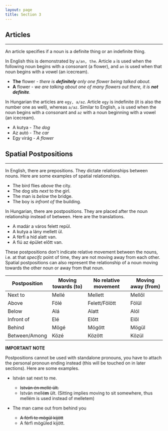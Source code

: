 ```yaml
---
layout: page
title: Section 3
---
```


## Articles
---

An article specifies if a noun is a definite thing or an indefinite thing.

In English this is demonstrated by `a/an, the`. Article `a` is used when the following noun begins with a consonant (a flower),
and `an` is used when that noun begins with a vowel (an icecream).

* **The** flower - *there is **definitely** only one flower being talked about.*
* **A** flower - *we are talking about one of many flowers out there, it is **not definite**.*

In Hungarian the articles are `egy, a/az`. Article `egy` is indefinite (it is also the number one as well), whereas `a/az`.
Similar to English, `a` is used when the noun begins with a consonant and `az` with a noun beginning with a vowel (an icecream).

* A kutya - *The dog*
* Az autó - *The car*
* Egy virág - *A flower*

## Spatial Postpositions
---

In English, there are prepositions. They dictate relationships between nouns. Here are some examples of spatial relationships.

* The bird flies *above* the city.
* The dog sits *next* to the girl.
* The man is *below* the bridge.
* The boy is *infront of* the building.

In Hungarian, there are postpositions. They are placed after the noun relationship instead of between. Here are the translations.

* A madár a város felett repül.
* A kutya a lány mellett ül.
* A férfi a híd alatt van.
* A fiú az épület előtt van.

These postpositions don't indicate relative movement between the nouns, i.e. at that *specifc* point of time, they are not moving away from each other. Spatial postpositions can also represent the relationship of a noun moving towards the other noun or away from that noun.

| Postposition  | Moving towards (to) | No relative movement | Moving away (from) |
|---------------|---------------------|----------------------|--------------------|
| Next to       | Mellé               | Mellett              | Mellől             |
| Above         | Fölé                | Felett/Fölött        | Fölül              |
| Below         | Alá                 | Alatt                | Alól               |
| Infront of    | Elé                 | Előtt                | Elől               |
| Behind        | Mögé                | Mögött               | Mögül              |
| Between/Among | Közé                | Között               | Közül              |

**IMPORTANT NOTE**

Postpositions cannot be used with standalone pronouns, you have to attach the personal pronoun ending instead 
(this will be touched on in later sections). Here are some examples.

* István sat next to me.
  * ~~István én mellé ült.~~
  * István mellé**m** ült. (Sitting implies moving to sit somewhere, thus mellém is used instead of melletem)
  
* The man came out from behind you
  * ~~A férfi te mögül kijött~~
  * A férfi mögüled kijött.
